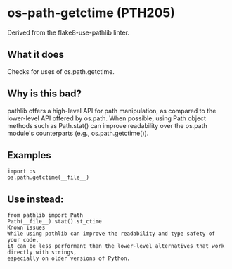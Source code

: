 # os-path-getctime (PTH205)
Derived from the flake8-use-pathlib linter.
## What it does
Checks for uses of os.path.getctime.
## Why is this bad?
pathlib offers a high-level API for path manipulation, as compared to
the lower-level API offered by os.path.
When possible, using Path object methods such as Path.stat() can
improve readability over the os.path module's counterparts (e.g.,
os.path.getctime()).
## Examples
```
import os
os.path.getctime(__file__)
```
## Use instead:
```
from pathlib import Path
Path(__file__).stat().st_ctime
Known issues
While using pathlib can improve the readability and type safety of your code,
it can be less performant than the lower-level alternatives that work directly with strings,
especially on older versions of Python.
```